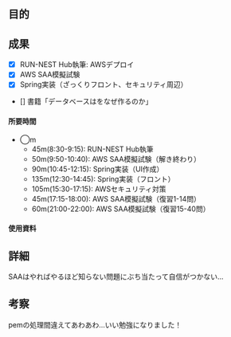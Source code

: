 ## 目的
<!-- 目的(〜を知りたい/〜を実装したい) -->

## 成果
<!-- 成果(できたこと/できなかったこと) -->
- [x] RUN-NEST Hub執筆: AWSデプロイ
- [x] AWS SAA模擬試験
- [x] Spring実装（ざっくりフロント、セキュリティ周辺）
- [] 書籍「データベースはをなぜ作るのか」
#### 所要時間
- ◯m
  - 45m(8:30-9:15): RUN-NEST Hub執筆
  - 50m(9:50-10:40): AWS SAA模擬試験（解き終わり）
  - 90m(10:45-12:15): Spring実装（UI作成）
  - 135m(12:30-14:45): Spring実装（フロント）
  - 105m(15:30-17:15): AWSセキュリティ対策
  - 45m(17:15-18:00): AWS SAA模擬試験（復習1-14問）
  - 60m(21:00-22:00): AWS SAA模擬試験（復習15-40問）
#### 使用資料
<!-- 使用資料(教材/書籍/ワークシート/Youtube) -->

## 詳細
<!-- 詳細(キーワード/プロセス//具体例を挙げる/今回の課題解決を今後に繋げられる形で記録) -->
SAAはやればやるほど知らない問題にぶち当たって自信がつかない...

## 考察
<!-- 考察(今後の展望/) -->
pemの処理間違えてあわあわ...いい勉強になりました！